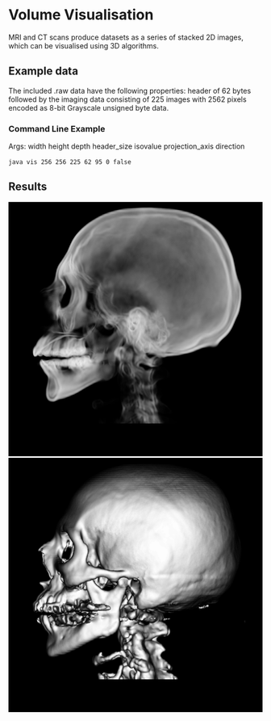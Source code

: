 # Volume Visualisation

MRI and CT scans produce datasets as a series of stacked 2D images, which can be visualised using 3D algorithms. 

## Example data
The included .raw data have the following properties: header of 62 bytes followed by the imaging data consisting of 225 images
with 2562 pixels encoded as 8-bit Grayscale unsigned byte data. 

### Command Line Example
Args: width height depth header_size isovalue projection_axis direction
```
java vis 256 256 225 62 95 0 false
```

## Results

![Alt test](contour.png) </br>
![Alt test](iso.png) </br>
